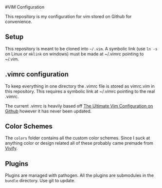 #VIM Configuration

This repository is my configuration for vim stored on Github for convenience.

## Setup

This repository is meant to be cloned into `~/.vim`. A symbolic link (use `ln -s` on Linux or `mklink` on windows) must be made at ~/.vimrc pointing to ~/.vim.

## .vimrc configuration

To keep everything in one directory the .vimrc file is stored as vimrc.vim in this repository. This requires a symbolic link at ~/.vimrc pointing to the real .vimrc.

The current .vimrc is heavily based off [The Ultimate Vim Configuration on Github](https://github.com/amix/vimrc) however it has never been updated.

## Color Schemes

The `colors` folder contains all the custom color schemes. Since I suck at anything color or design related all of these probably came premade from [Vivify](http://bytefluent.com/vivify/).

## Plugins

Plugins are managed with pathogen. All the plugins are submodules in the `bundle` directory. Use git to update.
